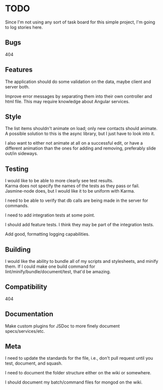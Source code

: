 # TODO

Since I'm not using any sort of task board for this simple project, I'm going to log stories here.

## Bugs

404

## Features

The application should do some validation on the data, maybe client and server both.

Improve error messages by separating them into their own controller and html file. This may
require knowledge about Angular services.

## Style

The list items shouldn't animate on load; only new contacts should animate.
A possible solution to this is the async library, but I just have to look into it.

I also want to either not animate at all on a successful edit, or have a different
animation than the ones for adding and removing, preferably slide out/in sideways.

## Testing

I would like to be able to more clearly see test results.  
Karma does not specify the names of the tests as they pass or fail.  
Jasmine-node does, but I would like it to be uniform with Karma.

I need to be able to verify that db calls are being made in the server for commands.

I need to add integration tests at some point.

I should add feature tests. I think they may be part of the integration tests.

Add good, formatting logging capabilities.

## Building

I would like the ability to bundle all of my scripts and stylesheets, and minify them.
If I could make one build command for lint/minify/bundle/document/test, that'd be amazing.

## Compatibility

404

## Documentation

Make custom plugins for JSDoc to more finely document specs/services/etc.

## Meta

I need to update the standards for the file, i.e., don't pull request until you
test, document, and squash.

I need to document the folder structure either on the wiki or somewhere.

I should document my batch/command files for mongod on the wiki.